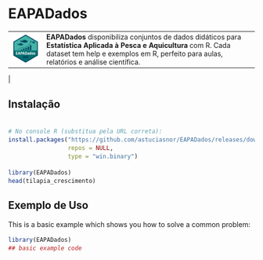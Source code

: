 
<!-- README.md is generated from README.Rmd. Please edit that file -->

# EAPADados

<!-- badges: start -->

<!-- badges: end -->

|  |  |
|:--:|:---|
| <img src="logo_pacote_eapadados.png" width="213"/> | **EAPADados** disponibiliza conjuntos de dados didáticos para **Estatística Aplicada à Pesca e Aquicultura** com R. Cada dataset tem help e exemplos em R, perfeito para aulas, relatórios e análise científica. |

\|

## Instalação

``` r

# No console R (substitua pela URL correta):
install.packages("https://github.com/astuciasnor/EAPADados/releases/download/v0.1.1/EAPADados_0.1.1.zip",
                 repos = NULL,
                 type = "win.binary")

library(EAPADados)
head(tilapia_crescimento)
```

## Exemplo de Uso

This is a basic example which shows you how to solve a common problem:

``` r
library(EAPADados)
## basic example code
```

